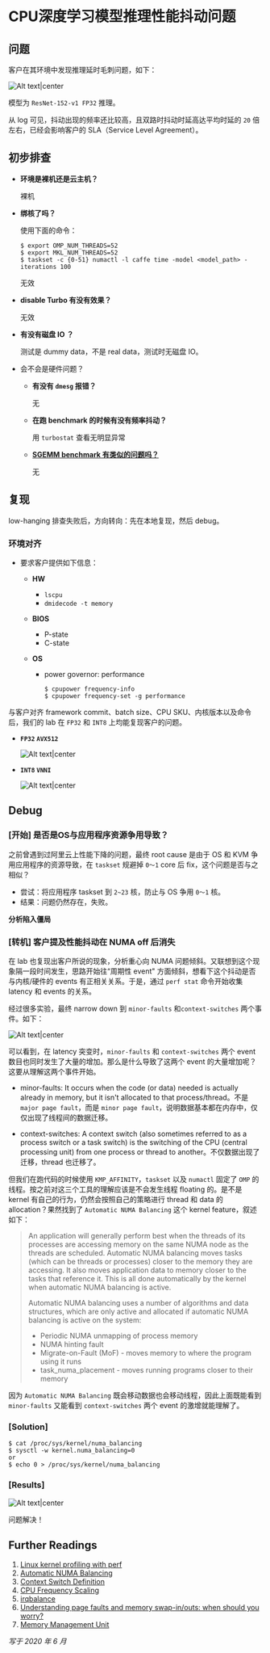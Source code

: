# CPU深度学习模型推理性能抖动问题

## 问题
客户在其环境中发现推理延时毛刺问题，如下：

![Alt text|center](assets/dl-performance-jitter-debug/image-0.png)

模型为 `ResNet-152-v1 FP32` 推理。

从 log 可见，抖动出现的频率还比较高，且双路时抖动时延高达平均时延的 `20` 倍左右，已经会影响客户的 SLA（Service Level Agreement）。

## 初步排查

- **环境是裸机还是云主机？**
   
   裸机
 
- **绑核了吗？**
   
   使用下面的命令：
	
    ``` shell
	$ export OMP_NUM_THREADS=52
	$ export MKL_NUM_THREADS=52
	$ taskset -c {0-51} numactl -l caffe time -model <model_path> -iterations 100
	```
   
   无效
 
- **disable Turbo 有没有效果？**
   
   无效

- **有没有磁盘 IO ？**
  
  测试是 dummy data，不是 real data，测试时无磁盘 IO。

- 会不会是硬件问题？
   - **有没有 `dmesg` 报错？**
     
        无

   - **在跑 benchmark 的时候有没有频率抖动？**
  
        用 `turbostat` 查看无明显异常

   - [**SGEMM benchmark 有类似的问题吗？**](https://software.intel.com/en-us/articles/benchmarking-gemm-with-intel-mkl-and-blis-on-intel-processors)

        无

## 复现

low-hanging 排查失败后，方向转向：先在本地复现，然后 debug。

### 环境对齐

- 要求客户提供如下信息：
	- **HW**
		- `lscpu`
		- `dmidecode -t memory`

	- **BIOS**
		- P-state
		- C-state

	- **OS**
		- power governor: performance

    	    ``` shell
	        $ cpupower frequency-info
	        $ cpupower frequency-set -g performance
	        ```
			
与客户对齐 framework commit、batch size、CPU SKU、内核版本以及命令后，我们的 lab 在 `FP32` 和 `INT8` 上均能复现客户的问题。
- **`FP32` `AVX512`**
  
	![Alt text|center](assets/dl-performance-jitter-debug/image-1.png)
- **`INT8` `VNNI`**

	![Alt text|center](assets/dl-performance-jitter-debug/image-2.png)
<!-- Framework：Intel-Caffe；batch size：8；SKU：8269C；NUMA enabled；kernel：4.19.4-->

## Debug

### [开始] 是否是OS与应用程序资源争用导致？

之前曾遇到过阿里云上性能下降的问题，最终 root cause 是由于 OS 和 KVM 争用应用程序的资源导致，在 `taskset` 规避掉 `0～1` core 后 fix，这个问题是否与之相似？

- 尝试：将应用程序 taskset 到 `2~23` 核，防止与 OS 争用 `0～1` 核。
- 结果：问题仍然存在，失败。

**分析陷入僵局**

### [转机] 客户提及性能抖动在 NUMA off 后消失
在 lab 也复现出客户所说的现象，分析重心向 NUMA 问题倾斜。又联想到这个现象隔一段时间发生，思路开始往“周期性 event" 方面倾斜，想看下这个抖动是否与内核/硬件的 events 有正相关关系。于是，通过 `perf stat` 命令开始收集 latency 和 events 的关系。

经过很多实验，最终 narrow down 到 `minor-faults` 和`context-switches` 两个事件。如下：

![Alt text|center](assets/dl-performance-jitter-debug/image-3.png)

可以看到，在 latency 突变时，`minor-faults` 和 `context-switches` 两个 event 数目也同时发生了大量的增加。那么是什么导致了这两个 event 的大量增加呢？这要从理解这两个事件开始。

- minor-faults: It occurs when the code (or data) needed is actually already in memory, but it isn't allocated to that process/thread。不是 `major page fault`，而是 `minor page fault`，说明数据基本都在内存中，仅仅出现了线程间的数据迁移。

- context-switches: A context switch (also sometimes referred to as a process switch or a task switch) is the switching of the CPU (central processing unit) from one process or thread to another。不仅数据出现了迁移，thread 也迁移了。

但我们在跑代码的时候使用 `KMP_AFFINITY`，`taskset` 以及 `numactl` 固定了 `OMP` 的线程。按之前对这三个工具的理解应该是不会发生线程 floating 的。是不是 kernel 有自己的行为，仍然会按照自己的策略进行 thread 和 data 的 allocation？果然找到了 `Automatic NUMA Balancing` 这个 kernel feature，叙述如下：

> An application will generally perform best when the threads of its processes are accessing memory on the same NUMA node as the threads are scheduled. Automatic NUMA balancing moves tasks (which can be threads or processes) closer to the memory they are accessing. It also moves application data to memory closer to the tasks that reference it. This is all done automatically by the kernel when automatic NUMA balancing is active.
> 
> Automatic NUMA balancing uses a number of algorithms and data structures, which are only active and allocated if automatic NUMA balancing is active on the system:
> - Periodic NUMA unmapping of process memory
> - NUMA hinting fault
> - Migrate-on-Fault (MoF) - moves memory to where the program using it runs
> - task_numa_placement - moves running programs closer to their memory

因为 `Automatic NUMA Balancing` 既会移动数据也会移动线程，因此上面既能看到 `minor-faults` 又能看到 `context-switches` 两个 event 的激增就能理解了。

### [Solution]

```
$ cat /proc/sys/kernel/numa_balancing
$ sysctl -w kernel.numa_balancing=0
or 
$ echo 0 > /proc/sys/kernel/numa_balancing
```

### [Results]
![Alt text|center](assets/dl-performance-jitter-debug/image-4.png)

问题解决！

## Further Readings
1.  [Linux kernel profiling with perf](https://perf.wiki.kernel.org/index.php/Tutorial)
2. [Automatic NUMA Balancing](https://access.redhat.com/documentation/en-us/red_hat_enterprise_linux/7/html/virtualization_tuning_and_optimization_guide/sect-virtualization_tuning_optimization_guide-numa-auto_numa_balancing)
3. [Context Switch Definition](http://www.linfo.org/context_switch.html)
4. [CPU Frequency Scaling](https://wiki.archlinux.org/index.php/CPU_frequency_scaling)
5. [irqbalance](https://access.redhat.com/documentation/en-us/red_hat_enterprise_linux/7/html/performance_tuning_guide/appe-Red_Hat_Enterprise_Linux-Performance_Tuning_Guide-Tool_Reference#sect-Red_Hat_Enterprise_Linux-Performance_Tuning_Guide-Tool_Reference-irqbalance)
6. [Understanding page faults and memory swap-in/outs: when should you worry?](https://scoutapm.com/blog/understanding-page-faults-and-memory-swap-in-outs-when-should-you-worry)
7. [Memory Management Unit](https://en.wikipedia.org/wiki/Memory_management_unit)

*写于 2020 年 6 月*